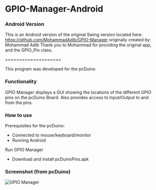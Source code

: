 GPIO-Manager-Android
====================

### Android Version
This is an Android version of the original Swing version located here: https://github.com/MohammadAdib/GPIO-Manager
originally created by: Mohammad Adib
Thank you to Mohammad for providing the original app, and the GPIO_Pin class.

====================

This program was developed for the pcDuino

### Functionality
GPIO Manager displays a GUI showing the locations of the different GPIO pins on the pcDuino Board.
Also provides access to Input/Output to and from the pins.

### How to use

Prerequisites for the pcDuino:
- Connected to mouse/keyboard/monitor
- Running Android


Run GPIO Manager
- Download and install pcDuinoPins.apk


### Screenshot (from pcDuino)

![GPIO Manager](https://dl.dropboxusercontent.com/u/5724095/images/pcDuino_gpio_android.png)
